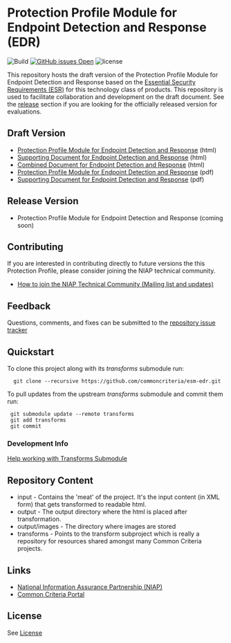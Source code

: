 Protection Profile Module for Endpoint Detection and Response (EDR) 
===============
![Build](https://github.com/commoncriteria/esm-edr/workflows/Build/badge.svg)
[![GitHub issues Open](https://img.shields.io/github/issues/commoncriteria/esm-edr.svg?maxAge=2592000)](https://github.com/commoncriteria/esm-edr/issues) 
![license](https://img.shields.io/badge/license-Unlicensed-blue.svg)

This repository hosts the draft version of the Protection Profile Module for Endpoint Detection and Response based on the 
[Essential Security Requirements (ESR)](https://commoncriteria.github.io/pp/esm-edr/esm-edr-esr.html) for this technology class of 
products. This repository is used to facilitate collaboration and development on the draft document. 
See the [release](#Release-Version) section if you are looking for the officially released version for evaluations. 

## Draft Version

* [Protection Profile Module for Endpoint Detection and Response](https://commoncriteria.github.io/pp/esm-edr/esm-edr-release.html) (html)
* [Supporting Document for Endpoint Detection and Response](https://commoncriteria.github.io/pp/esm-edr/esm-edr-sd.html) (html)
* [Combined Document for Endpoint Detection and Response](https://commoncriteria.github.io/pp/esm-edr/esm-edr.html) (html)
* [Protection Profile Module for Endpoint Detection and Response](https://commoncriteria.github.io/pp/esm-edr/esm-edr-release.pdf) (pdf)
* [Supporting Document for Endpoint Detection and Response](https://commoncriteria.github.io/pp/esm-edr/esm-edr-sd.pdf) (pdf)

## Release Version
* Protection Profile Module for Endpoint Detection and Response (coming soon)

## Contributing

If you are interested in contributing directly to future versions the this Protection Profile, please consider joining the NIAP technical community.
* [How to join the NIAP Technical Community (Mailing list and updates)](https://www.niap-ccevs.org/NIAP_Evolution/tech_communities.cfm)

## Feedback

Questions, comments, and fixes can be submitted to the [repository issue tracker](https://github.com/commoncriteria/esm-edr/issues)

## Quickstart
To clone this project along with its _transforms_ submodule run:

````
  git clone --recursive https://github.com/commoncriteria/esm-edr.git
````
To pull updates from the upstream _transforms_ submodule and commit them run:
````
 git submodule update --remote transforms
 git add transforms
 git commit
````

### Development Info
[Help working with Transforms Submodule](https://github.com/commoncriteria/transforms/wiki/Working-with-Transforms-as-a-Submodule)

## Repository Content
* input - Contains the 'meat' of the project. It's the input content (in XML form) that gets transformed to readable html.
* output - The output directory where the html is placed after transformation.
* output/images - The directory where images are stored
* transforms - Points to the transform subproject which is really a repository for resources shared amongst many Common Criteria projects.

## Links 
* [National Information Assurance Partnership (NIAP)](https://www.niap-ccevs.org/)
* [Common Criteria Portal](https://www.commoncriteriaportal.org/)

## License
See [License](./LICENSE)
